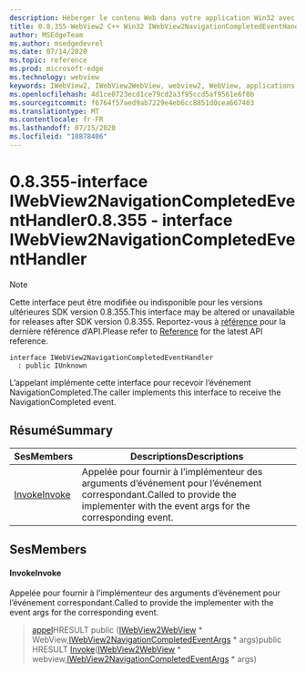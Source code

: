 ```yaml
---
description: Héberger le contenu Web dans votre application Win32 avec le contrôle Microsoft Edge WebView2
title: 0.8.355-WebView2 C++ Win32 IWebView2NavigationCompletedEventHandler
author: MSEdgeTeam
ms.author: msedgedevrel
ms.date: 07/14/2020
ms.topic: reference
ms.prod: microsoft-edge
ms.technology: webview
keywords: IWebView2, IWebView2WebView, webview2, WebView, applications Win32, Win32, Edge
ms.openlocfilehash: 4d1ce0723ecd1ce79cd2a3f95ccd5af9561e6f0b
ms.sourcegitcommit: f6764f57aed9ab7229e4eb6cc8851d0cea667403
ms.translationtype: MT
ms.contentlocale: fr-FR
ms.lasthandoff: 07/15/2020
ms.locfileid: "10878406"
---
```

# <span data-ttu-id="667f9-104">0.8.355-interface IWebView2NavigationCompletedEventHandler</span><span class="sxs-lookup"><span data-stu-id="667f9-104">0.8.355 - interface IWebView2NavigationCompletedEventHandler</span></span> 

> [!NOTE]
> <span data-ttu-id="667f9-105">Cette interface peut être modifiée ou indisponible pour les versions ultérieures SDK version 0.8.355.</span><span class="sxs-lookup"><span data-stu-id="667f9-105">This interface may be altered or unavailable for releases after SDK version 0.8.355.</span></span> <span data-ttu-id="667f9-106">Reportez-vous à [référence](../../../webview2-api-reference.md) pour la dernière référence d’API.</span><span class="sxs-lookup"><span data-stu-id="667f9-106">Please refer to [Reference](../../../webview2-api-reference.md) for the latest API reference.</span></span>

```
interface IWebView2NavigationCompletedEventHandler
  : public IUnknown
```

<span data-ttu-id="667f9-107">L’appelant implémente cette interface pour recevoir l’événement NavigationCompleted.</span><span class="sxs-lookup"><span data-stu-id="667f9-107">The caller implements this interface to receive the NavigationCompleted event.</span></span>

## <span data-ttu-id="667f9-108">Résumé</span><span class="sxs-lookup"><span data-stu-id="667f9-108">Summary</span></span>

 <span data-ttu-id="667f9-109">Ses</span><span class="sxs-lookup"><span data-stu-id="667f9-109">Members</span></span>                        | <span data-ttu-id="667f9-110">Descriptions</span><span class="sxs-lookup"><span data-stu-id="667f9-110">Descriptions</span></span>
--------------------------------|---------------------------------------------
[<span data-ttu-id="667f9-111">Invoke</span><span class="sxs-lookup"><span data-stu-id="667f9-111">Invoke</span></span>](#invoke) | <span data-ttu-id="667f9-112">Appelée pour fournir à l’implémenteur des arguments d’événement pour l’événement correspondant.</span><span class="sxs-lookup"><span data-stu-id="667f9-112">Called to provide the implementer with the event args for the corresponding event.</span></span>

## <span data-ttu-id="667f9-113">Ses</span><span class="sxs-lookup"><span data-stu-id="667f9-113">Members</span></span>

#### <span data-ttu-id="667f9-114">Invoke</span><span class="sxs-lookup"><span data-stu-id="667f9-114">Invoke</span></span> 

<span data-ttu-id="667f9-115">Appelée pour fournir à l’implémenteur des arguments d’événement pour l’événement correspondant.</span><span class="sxs-lookup"><span data-stu-id="667f9-115">Called to provide the implementer with the event args for the corresponding event.</span></span>

> <span data-ttu-id="667f9-116">[appel](#invoke)HRESULT public ([IWebView2WebView](IWebView2WebView.md) \* WebView,[IWebView2NavigationCompletedEventArgs](IWebView2NavigationCompletedEventArgs.md) \* args)</span><span class="sxs-lookup"><span data-stu-id="667f9-116">public HRESULT [Invoke](#invoke)([IWebView2WebView](IWebView2WebView.md) \* webview,[IWebView2NavigationCompletedEventArgs](IWebView2NavigationCompletedEventArgs.md) \* args)</span></span>

